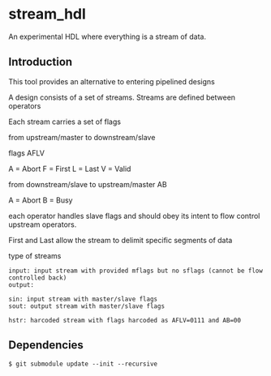 # stream_hdl
An experimental HDL where everything is a stream of data.


## Introduction

This tool provides an alternative to entering pipelined designs

A design consists of a set of streams. Streams are defined between operators

Each stream carries a set of flags

from upstream/master to downstream/slave

flags AFLV

A = Abort
F = First
L = Last
V = Valid

from downstream/slave to upstream/master AB

A = Abort
B = Busy

each operator handles slave flags and should obey its intent to flow
control upstream operators.

First and Last allow the stream to delimit specific segments of data

type of streams

    input: input stream with provided mflags but no sflags (cannot be flow controlled back)
    output: 

    sin: input stream with master/slave flags
    sout: output stream with master/slave flags

    hstr: harcoded stream with flags harcoded as AFLV=0111 and AB=00


## Dependencies

    $ git submodule update --init --recursive
